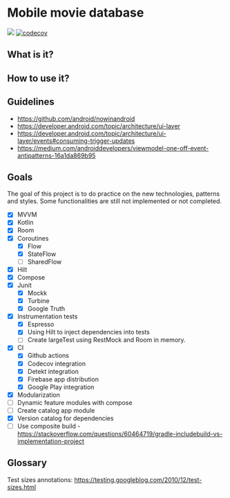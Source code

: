 Mobile movie database
==========

<a href='https://github.com/raxden/mmdb/actions/workflows/ci.yml'><img src='https://github.com/raxden/mmdb/workflows/Continuous%20Integration/badge.svg'></a>
[![codecov](https://codecov.io/gh/raxden/mmdb/branch/master/graph/badge.svg?token=UQoTMhwKPO)](https://codecov.io/gh/raxden/mmdb)

## What is it?

## How to use it?

## Guidelines

- https://github.com/android/nowinandroid
- https://developer.android.com/topic/architecture/ui-layer 
- https://developer.android.com/topic/architecture/ui-layer/events#consuming-trigger-updates 
- https://medium.com/androiddevelopers/viewmodel-one-off-event-antipatterns-16a1da869b95

## Goals

The goal of this project is to do practice on the new technologies, patterns and styles. Some functionalities are still not implemented or not completed.

- [x] MVVM
- [x] Kotlin
- [x] Room
- [x] Coroutines
  - [x] Flow
  - [x] StateFlow
  - [ ] SharedFlow
- [x] Hilt
- [x] Compose
- [x] Junit
  - [x] Mockk
  - [x] Turbine
  - [x] Google Truth
- [x] Instrumentation tests
  - [x] Espresso
  - [x] Using Hilt to inject dependencies into tests
  - [ ] Create largeTest using RestMock and Room in memory.
- [x] CI
  - [x] Github actions
  - [x] Codecov integration
  - [x] Detekt integration
  - [x] Firebase app distribution
  - [x] Google Play integration
- [x] Modularization
- [ ] Dynamic feature modules with compose
- [ ] Create catalog app module
- [x] Version catalog for dependencies
- [ ] Use composite build - https://stackoverflow.com/questions/60464719/gradle-includebuild-vs-implementation-project

## Glossary

Test sizes annotations: https://testing.googleblog.com/2010/12/test-sizes.html